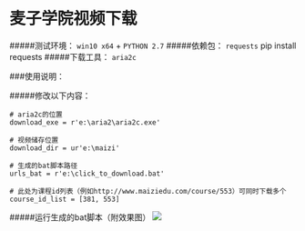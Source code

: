 麦子学院视频下载
==========

#####测试环境： `win10 x64` + `PYTHON 2.7`
#####依赖包： `requests`
	pip install requests
#####下载工具： `aria2c`

###使用说明：


#####修改以下内容：
```
# aria2c的位置
download_exe = r'e:\aria2\aria2c.exe'

# 视频储存位置
download_dir = ur'e:\maizi'

# 生成的bat脚本路径
urls_bat = r'e:\click_to_download.bat'

# 此处为课程id列表（例如http://www.maiziedu.com/course/553）可同时下载多个
course_id_list = [381, 553]

```
#####运行生成的bat脚本（附效果图）
![](http://7xwgs3.com1.z0.glb.clouddn.com/%E6%95%88%E6%9E%9C.png)

